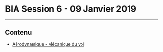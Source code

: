 # BIA Session 6 - 09 Janvier 2019

---

## Contenu

* [Aérodynamique - Mécanique du vol](../themes/support/aeronef/BIA_AERONEFS_TOURNEFEUILLE.pdf)